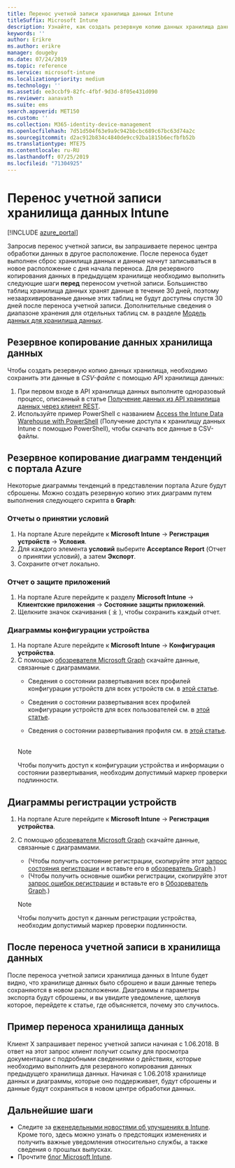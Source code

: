 ```yaml
---
title: Перенос учетной записи хранилища данных Intune
titleSuffix: Microsoft Intune
description: Узнайте, как создать резервную копию данных хранилища данных Intune при переносе учетной записи.
keywords: ''
author: Erikre
ms.author: erikre
manager: dougeby
ms.date: 07/24/2019
ms.topic: reference
ms.service: microsoft-intune
ms.localizationpriority: medium
ms.technology: ''
ms.assetid: ee3ccbf9-82fc-4fbf-9d3d-8f05e431d090
ms.reviewer: aanavath
ms.suite: ems
search.appverid: MET150
ms.custom: ''
ms.collection: M365-identity-device-management
ms.openlocfilehash: 7d51d504f63e9a9c942bbcbc689c67bc63d74a2c
ms.sourcegitcommit: d2ac912b834c4840de9cc92ba1815b6ecfbfb52b
ms.translationtype: MTE75
ms.contentlocale: ru-RU
ms.lasthandoff: 07/25/2019
ms.locfileid: "71304925"
---
```

# <a name="move-your-intune-data-warehouse-account-data"></a>Перенос учетной записи хранилища данных Intune 

[!INCLUDE [azure_portal](./includes/azure_portal.md)]

Запросив перенос учетной записи, вы запрашиваете перенос центра обработки данных в другое расположение. После переноса будет выполнен сброс хранилища данных и данные начнут записываться в новое расположение с дня начала переноса. Для резервного копирования данных в предыдущем хранилище необходимо выполнить следующие шаги **перед** переносом учетной записи. Большинство таблиц хранилища данных хранят данные в течение 30 дней, поэтому незаархивированные данные этих таблиц не будут доступны спустя 30 дней после переноса учетной записи. Дополнительные сведения о диапазоне хранения для отдельных таблиц см. в разделе [Модель данных для хранилища данных](reports-ref-data-model.md). 

## <a name="back-up-your-data-warehouse-data"></a>Резервное копирование данных хранилища данных 

Чтобы создать резервную копию данных хранилища, необходимо сохранить эти данные в *CSV-файле* с помощью API хранилища данных:  

1. При первом входе в API хранилища данных выполните одноразовый процесс, описанный в статье [Получение данных из API хранилища данных через клиент REST](reports-proc-data-rest.md).
2. Используйте пример PowerShell с названием [Access the Intune Data Warehouse with PowerShell](https://github.com/Microsoft/Intune-Data-Warehouse/tree/master/Samples/PowerShell) (Получение доступа к хранилищу данных Intune с помощью PowerShell), чтобы скачать все данные в CSV-файлы. 

## <a name="back-up-your-trend-charts-from-the-azure-portal"></a>Резервное копирование диаграмм тенденций с портала Azure

Некоторые диаграммы тенденций в представлении портала Azure будут сброшены. Можно создать резервную копию этих диаграмм путем выполнения следующего скрипта в **Graph**:   

### <a name="terms--conditions-acceptance-reports"></a>Отчеты о принятии условий
1. На портале Azure перейдите к **Microsoft Intune** -> **Регистрация устройств** -> **Условия**.
2. Для каждого элемента **условий** выберите **Acceptance Report** (Отчет о принятии условий), а затем **Экспорт**.
3. Сохраните отчет локально.
 
### <a name="app-protection-reports"></a>Отчет о защите приложений  
1. На портале Azure перейдите к разделу **Microsoft Intune** -> **Клиентские приложения** -> **Состояние защиты приложений**.
2. Щелкните значок скачивания ( ⤓ ), чтобы сохранить каждый отчет.

### <a name="device-configuration-charts"></a>Диаграммы конфигурации устройства 
1. На портале Azure перейдите к **Microsoft Intune** -> **Конфигурация устройства**.
2. С помощью [обозревателя Microsoft Graph](https://developer.microsoft.com/graph/graph-explorer) скачайте данные, связанные с диаграммами. 
    - Сведения о состоянии развертывания всех профилей конфигурации устройств для всех устройств см. в [этой статье](https://graph.microsoft.com/beta/reports/deviceConfigurationDeviceActivity/content).

    - Сведения о состоянии развертывания всех профилей конфигурации устройств для всех пользователей см. в [этой статье](https://graph.microsoft.com/beta/reports/deviceConfigurationUserActivity/content).

    - Сведения о состоянии развертывания профиля см. в [этой статье](https://graph.microsoft.com/beta/deviceManagement/deviceConfigurations?$select=id,displayName,lastModifiedDateTime,deviceStatusOverview&$expand=deviceStatusOverview).
  
    > [!NOTE]
    > Чтобы получить доступ к конфигурации устройства и информации о состоянии развертывания, необходим допустимый маркер проверки подлинности.

## <a name="device-enrollment-charts"></a>Диаграммы регистрации устройств
1. На портале Azure перейдите к **Microsoft Intune** -> **Регистрация устройства**.
2. С помощью [обозревателя Microsoft Graph](https://developer.microsoft.com/graph/graph-explorer) скачайте данные, связанные с диаграммами.
    - (Чтобы получить состояние регистрации, скопируйте этот [запрос состояния регистрации](https://graph.microsoft.com/beta/reports/managedDeviceEnrollmentFailureTrends()/content) и вставьте его в [обозреватель Graph](https://developer.microsoft.com/graph/graph-explorer).)
    - (Чтобы получить основные ошибки регистрации, скопируйте этот [запрос ошибок регистрации](https://graph.microsoft.com/beta/reports/managedDeviceEnrollmentTopFailures(period=null)/content) и вставьте его в [Обозреватель Graph](https://developer.microsoft.com/graph/graph-explorer).)

    > [!NOTE]
    > Чтобы получить доступ к данным регистрации устройства, необходим допустимый маркер проверки подлинности. 

## <a name="after-a-data-warehouse-account-move"></a>После переноса учетной записи в хранилища данных

После переноса учетной записи хранилища данных в Intune будет видно, что хранилище данных было сброшено и ваши данные теперь сохраняются в новом расположении. Диаграммы и параметры экспорта будут сброшены, и вы увидите уведомление, щелкнув которое, перейдете к статье, где объясняется, почему это случилось.  

## <a name="data-warehouse-move-example"></a>Пример переноса хранилища данных 

Клиент Х запрашивает перенос учетной записи начиная с 1.06.2018. В ответ на этот запрос клиент получит ссылку для просмотра документации с подробными сведениями о действиях, которые необходимо выполнить для резервного копирования данных предыдущего хранилища данных. Начиная с 1.06.2018 хранилище данных и диаграммы, которые оно поддерживает, будут сброшены и данные будут сохраняться в новом центре обработки данных. 

## <a name="next-steps"></a>Дальнейшие шаги

- Следите за [еженедельными новостями об улучшениях в Intune](whats-new.md). Кроме того, здесь можно узнать о предстоящих изменениях и получить важные уведомления относительно службы, а также сведения о прошлых выпусках.
- Прочтите [блог Microsoft Intune](https://go.microsoft.com/fwlink/?LinkID=273882).
